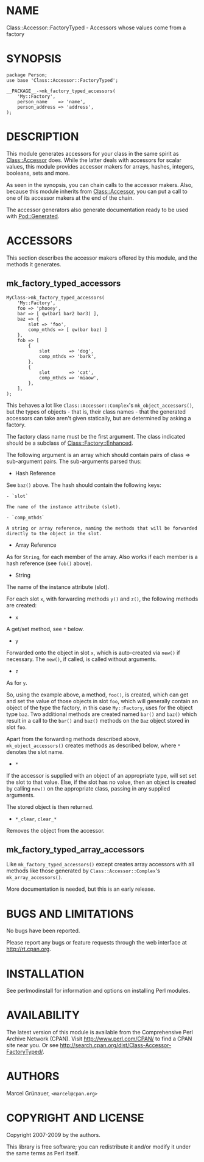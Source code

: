 # NAME

Class::Accessor::FactoryTyped - Accessors whose values come from a factory

# SYNOPSIS

    package Person;
    use base 'Class::Accessor::FactoryTyped';

    __PACKAGE__->mk_factory_typed_accessors(
        'My::Factory',
        person_name    => 'name',
        person_address => 'address',
    );

# DESCRIPTION

This module generates accessors for your class in the same spirit as
[Class::Accessor](http://search.cpan.org/perldoc?Class::Accessor) does. While the latter deals with accessors for scalar
values, this module provides accessor makers for arrays, hashes, integers,
booleans, sets and more.

As seen in the synopsis, you can chain calls to the accessor makers. Also,
because this module inherits from [Class::Accessor](http://search.cpan.org/perldoc?Class::Accessor), you can put a call
to one of its accessor makers at the end of the chain.

The accessor generators also generate documentation ready to be used with
[Pod::Generated](http://search.cpan.org/perldoc?Pod::Generated).

# ACCESSORS

This section describes the accessor makers offered by this module, and the
methods it generates.

## mk_factory_typed_accessors

    MyClass->mk_factory_typed_accessors(
        'My::Factory',
        foo => 'phooey',
        bar => [ qw(bar1 bar2 bar3) ],
        baz => {
            slot => 'foo',
            comp_mthds => [ qw(bar baz) ]
        },
        fob => [
            {
                slot       => 'dog',
                comp_mthds => 'bark',
            },
            {
                slot       => 'cat',
                comp_mthds => 'miaow',
            },
        ],
    );



This behaves a lot like `Class::Accessor::Complex`'s
`mk_object_accessors()`, but the types of objects - that is, their class
names - that the generated accessors can take aren't given statically, but are
determined by asking a factory.

The factory class name must be the first argument. The class indicated should
be a subclass of [Class::Factory::Enhanced](http://search.cpan.org/perldoc?Class::Factory::Enhanced).

The following argument is an array which should contain pairs of class =>
sub-argument pairs. The sub-arguments parsed thus:

- Hash Reference

See `baz()` above. The hash should contain the following keys:

    - `slot`

    The name of the instance attribute (slot).

    - `comp_mthds`

    A string or array reference, naming the methods that will be forwarded
    directly to the object in the slot.

- Array Reference

As for `String`, for each member of the array. Also works if each member is a
hash reference (see `fob()` above).

- String

The name of the instance attribute (slot).

For each slot `x`, with forwarding methods `y()` and `z()`, the following
methods are created:

- `x`

A get/set method, see `*` below.

- `y`

Forwarded onto the object in slot `x`, which is auto-created via `new()` if
necessary. The `new()`, if called, is called without arguments.

- `z`

As for `y`.

So, using the example above, a method, `foo()`, is created, which can get and
set the value of those objects in slot `foo`, which will generally contain an
object of the type the factory, in this case `My::Factory`, uses for the
object type `baz`. Two additional methods are created named `bar()` and
`baz()` which result in a call to the `bar()` and `baz()` methods on the
`Baz` object stored in slot `foo`.

Apart from the forwarding methods described above, `mk_object_accessors()`
creates methods as described below, where `*` denotes the slot name.

- `*`

If the accessor is supplied with an object of an appropriate type, will set
set the slot to that value. Else, if the slot has no value, then an object is
created by calling `new()` on the appropriate class, passing in any supplied
arguments.

The stored object is then returned.

- `*_clear`, `clear_*`

Removes the object from the accessor.

## mk_factory_typed_array_accessors

Like `mk_factory_typed_accessors()` except creates array accessors with all
methods like those generated by `Class::Accessor::Complex`'s
`mk_array_accessors()`.

More documentation is needed, but this is an early release.

# BUGS AND LIMITATIONS

No bugs have been reported.

Please report any bugs or feature requests through the web interface at
<http://rt.cpan.org>.

# INSTALLATION

See perlmodinstall for information and options on installing Perl modules.

# AVAILABILITY

The latest version of this module is available from the Comprehensive Perl
Archive Network (CPAN). Visit <http://www.perl.com/CPAN/> to find a CPAN
site near you. Or see <http://search.cpan.org/dist/Class-Accessor-FactoryTyped/>.

# AUTHORS

Marcel Gr&uuml;nauer, `<marcel@cpan.org>`

# COPYRIGHT AND LICENSE

Copyright 2007-2009 by the authors.

This library is free software; you can redistribute it and/or modify
it under the same terms as Perl itself.